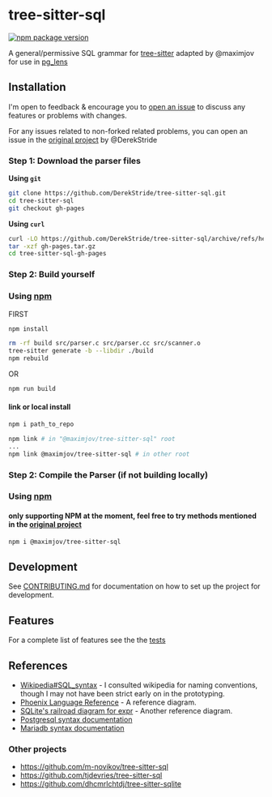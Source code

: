 # tree-sitter-sql

[![npm package version](https://img.shields.io/npm/v/%40derekstride/tree-sitter-sql?logo=npm&color=brightgreen)](https://www.npmjs.com/package/@maximjov/tree-sitter-sql)

A general/permissive SQL grammar for [tree-sitter](https://github.com/tree-sitter/tree-sitter) adapted by @maximjov for use in [pg_lens](https://github.com/mmoncure/pg_lens/tree/lsp-in)

## Installation

I'm open to feedback & encourage you to [open an issue](https://github.com/maximjov/tree-sitter-sql/issues/new) to discuss any features or problems with changes.

For any issues related to non-forked related problems, you can open an issue in the [original project](https://github.com/DerekStride/tree-sitter-sql/issues/new) by @DerekStride

### Step 1: Download the parser files

**Using `git`**
```bash
git clone https://github.com/DerekStride/tree-sitter-sql.git
cd tree-sitter-sql
git checkout gh-pages
```

**Using `curl`**
```bash
curl -LO https://github.com/DerekStride/tree-sitter-sql/archive/refs/heads/gh-pages.tar.gz
tar -xzf gh-pages.tar.gz
cd tree-sitter-sql-gh-pages
```

### Step 2: Build yourself

### Using [npm](https://www.npmjs.com/package/@maximjov/tree-sitter-sql)

FIRST
```bash
npm install
```

```bash
rm -rf build src/parser.c src/parser.cc src/scanner.o
tree-sitter generate -b --libdir ./build
npm rebuild
```
OR
```bash
npm run build
```

#### link or local install

```bash
npm i path_to_repo
```
```bash
npm link # in "@maximjov/tree-sitter-sql" root
...
npm link @maximjov/tree-sitter-sql # in other root
```

### Step 2: Compile the Parser (if not building locally)

### Using [npm](https://www.npmjs.com/package/@maximjov/tree-sitter-sql)
#### only supporting NPM at the moment, feel free to try methods mentioned in the [original project](https://github.com/DerekStride/tree-sitter-sql/issues/new)

```bash
npm i @maximjov/tree-sitter-sql
```

## Development

See [CONTRIBUTING.md](CONTRIBUTING.md) for documentation on how to set up the project for development.

## Features

For a complete list of features see the the [tests](test/corpus)

## References

* [Wikipedia#SQL_syntax](https://en.wikipedia.org/wiki/SQL_syntax) - I consulted wikipedia for naming conventions,
  though I may not have been strict early on in the prototyping.
* [Phoenix Language Reference](https://forcedotcom.github.io/phoenix/index.html) - A reference diagram.
* [SQLite's railroad diagram for expr](https://www.sqlite.org/lang_expr.html) - Another reference diagram.
* [Postgresql syntax documentation](https://www.postgresql.org/docs/current/sql-commands.html)
* [Mariadb syntax documentation](https://mariadb.com/kb/en/sql-statements-structure/)

### Other projects

* https://github.com/m-novikov/tree-sitter-sql
* https://github.com/tjdevries/tree-sitter-sql
* https://github.com/dhcmrlchtdj/tree-sitter-sqlite
